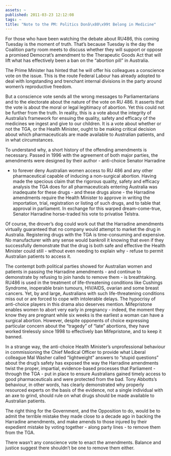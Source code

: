 ```yaml
---
assets: ~
published: 2011-03-23 12:12:08
tags: ~
title: "Note to the PM: Politics Donâ\x80\x99t Belong in Medicine"
---
```

For those who have been watching the debate about RU486, this
coming Tuesday is the moment of truth. That’s because Tuesday is the day
the Coalition party room meets to discuss whether they will support or
oppose a promised Democrat’s amendment to the Therapeutic Goods Act that
will lift what has effectively been a ban on the “abortion pill” in
Australia.

The Prime Minister has hinted that he will offer his colleagues a
conscience vote on the issue. This is the route Federal Labour has
already adopted to deal with longstanding and trenchant internal
divisions in the party around women’s reproductive freedom.

But a conscience vote sends all the wrong messages to Parliamentarians
and to the electorate about the nature of the vote on RU 486. It asserts
that the vote is about the moral or legal legitimacy of abortion. Yet
this could not be further from the truth. In reality, this is a vote
about the integrity of Australia’s framework for ensuing the quality,
safety and efficacy of the medicines we ingest and give to our children.
It is a vote about whether or not the TGA, or the Health Minister, ought
to be making critical decision about which pharmaceuticals are made
available to Australian patients, and in what circumstances.

To understand why, a short history of the offending amendments is
necessary. Passed in 1996 with the agreement of both major parties, the
amendments were designed by their author - anti-choice Senator Harradine
- to forever deny Australian women access to RU 486 and any other
pharmaceutical capable of inducing a non-surgical abortion. Having made
the specious claim that the rigorous quality, safety and efficacy
analysis the TGA does for all pharmaceuticals entering Australia was
inadequate for these drugs - and these drugs alone - the Harradine
amendments require the Health Minister to approve in writing the
importation, trial, registration or listing of such drugs, and to table
that approval in parliament. In exchange for this warped
dream-come-true, Senator Harradine horse-traded his vote to privatise
Telstra.

Of course, the drover’s dog could work out that the Harradine amendments
virtually guaranteed that no company would attempt to market the drug in
Australia. Registering drugs with the TGA is time-consuming and
expensive. No manufacturer with any sense would bankroll it knowing that
even if they successfully demonstrate that the drug is both safe and
effective the Health Minister could still - without even needing to
explain why - refuse to permit Australian patients to access it.

The contempt both political parties showed for Australian women and
patients in passing the Harradine amendments - and continue to
demonstrate by refusing to join hands to remove them - is breathtaking.
RU486 is used in the treatment of life-threatening conditions like
Cushings Syndrome, inoperable brain tumours, HIV/AIDS, ovarian and some
breast cancers. Yet, by and large, Australians with such
life-threatening conditions miss out or are forced to cope with
intolerable delays. The hypocrisy of anti-choice players in this drama
also deserves mention. Mifepristone enables women to abort very early in
pregnancy - indeed, the moment they know they are pregnant while six
weeks is the earliest a woman can have a surgical abortion. However,
despite opponents of choice expressing particular concern about the
“tragedy” of “late” abortions, they have worked tirelessly since 1998 to
effectively ban Mifepristone, and to keep it banned.

In a strange way, the anti-choice Health Minister’s unprofessional
behaviour in commissioning the Chief Medical Officer to provide what
Liberal colleague Mal Washer called “lightweight” answers to “stupid
questions” about the drug’s safety has exposed the way the Harradine
amendments twist the proper, impartial, evidence-based processes that
Parliament - through the TGA - put in place to ensure Australians gained
timely access to good pharmaceuticals and were protected from the bad.
Tony Abbotts’s behaviour, in other words, has clearly demonstrated why
properly resourced experts on the basis of the evidence, not a single
individual with an axe to grind, should rule on what drugs should be
made available to Australian patients.

The right thing for the Government, and the Opposition to do, would be
to admit the terrible mistake they made close to a decade ago in backing
the Harradine amendments, and make amends to those injured by their
expedient mistake by voting together - along party lines - to remove
them from the TGA.

There wasn’t any conscience vote to enact the amendments. Balance and
justice suggest there shouldn’t be one to remove them either.